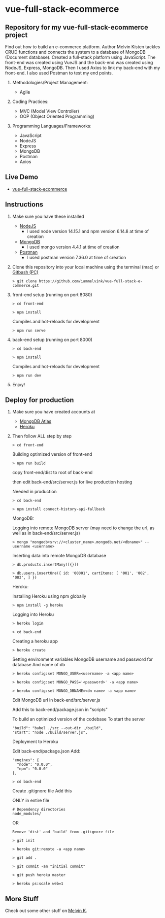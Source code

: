 # vue-full-stack-ecommerce

## Repository for my vue-full-stack-ecommerce project

Find out how to build an e-commerce platform. Author Melvin Kisten tackles CRUD functions and connects the system to a database of MongoDB (Document database). Created a full-stack platform using JavaScript. The front-end was created using VueJS and the back-end was created using NodeJS, Express, MongoDB. Then I used Axios to link my back-end with my front-end. I also used Postman to test my end points. 

1. Methodologies/Project Management:

   - Agile

2. Coding Practices:

   - MVC (Model View Controller)
   - OOP (Object Oriented Programming)

3. Programming Languages/Frameworks:
   - JavaScript
   - NodeJS
   - Express
   - MongoDB
   - Postman
   - Axios

## Live Demo

- [vue-full-stack-ecommerce](https://vue-full-stack-ecommerce.herokuapp.com/ "vue-full-stack-ecommerce")

## Instructions

1. Make sure you have these installed

   - [NodeJS](https://nodejs.org/en/download/ "NodeJS")
      - I used node version 14.15.1 and npm version 6.14.8 at time of creation
   - [MongoDB](https://www.mongodb.com/try/download/community "MongoDB")
      - I used mongo version 4.4.1 at time of creation
   - [Postman](https://www.postman.com/downloads/ "Postman")
      - I used postman version 7.36.0 at time of creation

2. Clone this repository into your local machine using the terminal (mac) or [Gitbash (PC)](https://git-scm.com/download/win "Gitbash (PC)")

   ```
   > git clone https://github.com/iammelvink/vue-full-stack-e-commerce.git
   ```

3. front-end setup (running on port 8080)
   ```
   > cd front-end
   ```

   ```
   > npm install
   ```

   Compiles and hot-reloads for development
   ```
   > npm run serve
   ```

4. back-end setup (running on port 8000)
   ```
   > cd back-end
   ```

   ```
   > npm install
   ```

   Compiles and hot-reloads for development
   ```
   > npm run dev
   ```

5. Enjoy!

## Deploy for production

1. Make sure you have created accounts at

   - [MongoDB Atlas](https://www.mongodb.com/cloud/atlas/register "MongoDB Atlas")
   - [Heroku](https://signup.heroku.com/login "Heroku")

2. Then follow ALL step by step

   ```
   > cd front-end
   ```

   Building optimized version of front-end
   ```
   > npm run build
   ```

   copy front-end/dist to
   root of back-end

   then edit back-end/src/server.js for live production hosting

   Needed in production

   ```
   > cd back-end
   ```

   ```
   > npm install connect-history-api-fallback
   ```

   MongoDB:

   Logging into remote MongoDB server (may need to change the url,
   as well as in back-end/src/server.js)

   ```
   > mongo "mongodb+srv://<cluster_name>.mongodb.net/<dbname>" --username <username>
   ```

   Inserting data into remote MongoDB database

   ```
   > db.products.insertMany([{}])
   ```

   ```
   > db.users.insertOne({ id: '00001', cartItems: [ '001', '002', '003', ] })
   ```

   Heroku:

   Installing Heroku using npm globally

   ```
   > npm install -g heroku
   ```

   Logging into Heroku

   ```
   > heroku login
   ```

   ```
   > cd back-end
   ```

   Creating a heroku app

   ```
   > heroku create
   ```

   Setting environment variables
   MongoDB username and password for database
   And name of db

   ```
   > heroku config:set MONGO_USER=<username> -a <app name>
   ```

   ```
   > heroku config:set MONGO_PASS='<password>' -a <app name>
   ```

   ```
   > heroku config:set MONGO_DBNAME=<dn name> -a <app name>
   ```

   Edit MongoDB url in back-end/src/server.js

   Add this to back-end/package.json in "scripts"

   To build an optimized version of the codebase
   To start the server

    ```
   "build": "babel ./src --out-dir ./build",
   "start": "node ./build/server.js",
    ```

   Deployment to Heroku

   Edit back-end/package.json
   Add:

    ```
   "engines": {
      "node": "0.0.0",
      "npm": "0.0.0"
   },
    ```

   ```
   > cd back-end
   ```

   Create .gitignore file
   Add this

   ONLY in entire file

   ```
   # Dependency directories
   node_modules/
   ```

   OR

   ```
   Remove 'dist' and 'build' from .gitignore file
   ```

   ```
   > git init
   ```

   ```
   > heroku git:remote -a <app name>
   ```

   ```
   > git add .
   ```

   ```
   > git commit -am "initial commit"
   ```

   ```
   > git push heroku master
   ```

   ```
   > heroku ps:scale web=1
   ```

## More Stuff

Check out some other stuff on [Melvin K](https://github.com/iammelvink "Melvin K GitHub page").
